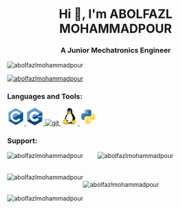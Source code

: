 <h1 align="center">Hi 👋, I'm ABOLFAZL MOHAMMADPOUR</h1>
<h3 align="center">A Junior Mechatronics Engineer</h3>

<p align="left"> <img src="https://komarev.com/ghpvc/?username=abolfazlmohammadpour&label=Profile%20views&color=0e75b6&style=flat" alt="abolfazlmohammadpour" /> </p>

<p align="left"> <a href="https://github.com/ryo-ma/github-profile-trophy"><img src="https://github-profile-trophy.vercel.app/?username=abolfazlmohammadpour" alt="abolfazlmohammadpour" /></a> </p>

<h3 align="left">Languages and Tools:</h3>
<p align="left"> <a href="https://www.cprogramming.com/" target="_blank" rel="noreferrer"> <img src="https://raw.githubusercontent.com/devicons/devicon/master/icons/c/c-original.svg" alt="c" width="40" height="40"/> </a> <a href="https://www.w3schools.com/cpp/" target="_blank" rel="noreferrer"> <img src="https://raw.githubusercontent.com/devicons/devicon/master/icons/cplusplus/cplusplus-original.svg" alt="cplusplus" width="40" height="40"/> </a> <a href="https://git-scm.com/" target="_blank" rel="noreferrer"> <img src="https://www.vectorlogo.zone/logos/git-scm/git-scm-icon.svg" alt="git" width="40" height="40"/> </a> <a href="https://www.linux.org/" target="_blank" rel="noreferrer"> <img src="https://raw.githubusercontent.com/devicons/devicon/master/icons/linux/linux-original.svg" alt="linux" width="40" height="40"/> </a> <a href="https://www.python.org" target="_blank" rel="noreferrer"> <img src="https://raw.githubusercontent.com/devicons/devicon/master/icons/python/python-original.svg" alt="python" width="40" height="40"/> </a> </p>

<h3 align="left">Support:</h3>
<p><a href="https://www.buymeacoffee.com/abolfazlmohammadpour"> <img align="left" src="https://cdn.buymeacoffee.com/buttons/v2/default-yellow.png" height="50" width="210" alt="abolfazlmohammadpour" /></a><a href="https://ko-fi.com/abolfazlmohammadpour"> <img align="left" src="https://cdn.ko-fi.com/cdn/kofi3.png?v=3" height="50" width="210" alt="abolfazlmohammadpour" /></a></p><br><br>

<p><img align="left" src="https://github-readme-stats.vercel.app/api/top-langs?username=abolfazlmohammadpour&show_icons=true&locale=en&layout=compact" alt="abolfazlmohammadpour" /></p>

<p>&nbsp;<img align="center" src="https://github-readme-stats.vercel.app/api?username=abolfazlmohammadpour&show_icons=true&locale=en" alt="abolfazlmohammadpour" /></p>

<p><img align="center" src="https://github-readme-streak-stats.herokuapp.com/?user=abolfazlmohammadpour&" alt="abolfazlmohammadpour" /></p>
